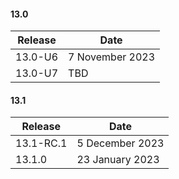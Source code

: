 &NewLine;

#### 13.0

| Release | Date |
|---------|------|
| 13.0-U6 | 7 November 2023 |
| 13.0-U7 | TBD |

#### 13.1

| Release | Date |
|---------|------|
| 13.1-RC.1 | 5 December 2023 |
| 13.1.0 | 23 January 2023 |
